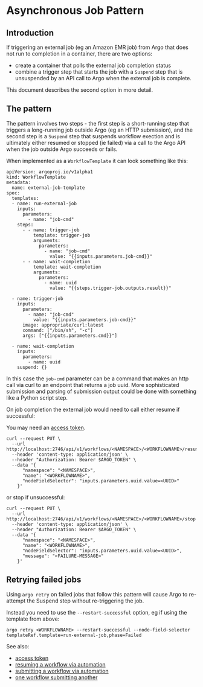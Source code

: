 # Asynchronous Job Pattern

## Introduction

If triggering an external job (eg an Amazon EMR job) from Argo that does not run to completion in a container, there are two options:

- create a container that polls the external job completion status
- combine a trigger step that starts the job with a `Suspend` step that is unsuspended by an API call to Argo when the external job is complete.

This document describes the second option in more detail.

## The pattern

The pattern involves two steps - the first step is a short-running step that triggers a long-running job outside Argo (eg an HTTP submission), and the second step is a `Suspend` step that suspends workflow exection and is ultimately either resumed or stopped (ie failed) via a call to the Argo API when the job outside Argo succeeds or fails.

When implemented as a `WorkflowTemplate` it can look something like this:

```
apiVersion: argoproj.io/v1alpha1
kind: WorkflowTemplate
metadata:
  name: external-job-template
spec:
  templates:
  - name: run-external-job
    inputs:
      parameters:
        - name: "job-cmd"
    steps:
      - - name: trigger-job
          template: trigger-job
          arguments:
            parameters:
              - name: "job-cmd"
                value: "{{inputs.parameters.job-cmd}}"
      - - name: wait-completion
          template: wait-completion
          arguments:
            parameters:
              - name: uuid
                value: "{{steps.trigger-job.outputs.result}}"

  - name: trigger-job
    inputs:
      parameters:
        - name: "job-cmd"
          value: "{{inputs.parameters.job-cmd}}"
      image: appropriate/curl:latest
      command: ["/bin/sh", "-c"]
      args: ["{{inputs.parameters.cmd}}"]

  - name: wait-completion
    inputs:
      parameters:
        - name: uuid
    suspend: {}
```

In this case the ```job-cmd``` parameter can be a command that makes an http call via curl to an endpoint that returns a job uuid. More sophisticated submission and parsing of submission output could be done with something like a Python script step.

On job completion the external job would need to call either resume if successful:

You may need  an [access token](access-token.md).

```
curl --request PUT \
  --url http://localhost:2746/api/v1/workflows/<NAMESPACE>/<WORKFLOWNAME>/resume
  --header 'content-type: application/json' \
  --header "Authorization: Bearer $ARGO_TOKEN" \
  --data '{
      "namespace": "<NAMESPACE>",
      "name": "<WORKFLOWNAME>",
      "nodeFieldSelector": "inputs.parameters.uuid.value=<UUID>"
    }'  
```

or stop if unsuccessful:

```
curl --request PUT \
  --url http://localhost:2746/api/v1/workflows/<NAMESPACE>/<WORKFLOWNAME>/stop
  --header 'content-type: application/json' \
  --header "Authorization: Bearer $ARGO_TOKEN" \
  --data '{
      "namespace": "<NAMESPACE>",
      "name": "<WORKFLOWNAME>",
      "nodeFieldSelector": "inputs.parameters.uuid.value=<UUID>",
      "message": "<FAILURE-MESSAGE>"
    }'  
```

## Retrying failed jobs

Using `argo retry` on failed jobs that follow this pattern will cause Argo to re-attempt the Suspend step without re-triggering the job.  

Instead you need to use the `--restart-successful` option, eg if using the template from above:

```
argo retry <WORKFLOWNAME> --restart-successful --node-field-selector templateRef.template=run-external-job,phase=Failed
```

See also:

* [access token](access-token.md)
* [resuming a workflow via automation](resuming-workflow-via-automation.md)
* [submitting a workflow via automation](submit-workflow-via-automation.md)
* [one workflow submitting another](workflow-submitting-workflow.md)
